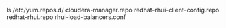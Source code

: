 ls /etc/yum.repos.d/
cloudera-manager.repo  redhat-rhui-client-config.repo  redhat-rhui.repo  rhui-load-balancers.conf
